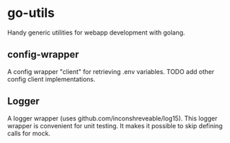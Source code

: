 # go-utils

Handy generic utilities for webapp development with golang.

## config-wrapper

A config wrapper "client" for retrieving .env variables.
TODO add other config client implementations.

## Logger

A logger wrapper (uses github.com/inconshreveable/log15).
This logger wrapper is convenient for unit testing.
It makes it possible to skip defining calls for mock.